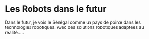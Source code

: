 # Les Robots dans le futur

Dans le futur, je vois le Sénégal comme un pays de pointe dans les technologies robotiques.
Avec des solutions robotiques adaptées au réalité.....

